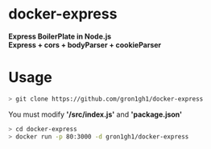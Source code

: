 # docker-express
**Express BoilerPlate in Node.js**  
**Express + cors + bodyParser + cookieParser**
# Usage
```bash
> git clone https://github.com/gron1gh1/docker-express
```
You must modify **'/src/index.js'** and **'package.json'**
```bash
> cd docker-express
> docker run -p 80:3000 -d gron1gh1/docker-express
```

